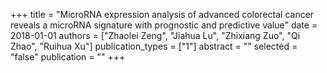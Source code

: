 +++
title = "MicroRNA expression analysis of advanced colorectal cancer reveals a microRNA signature with prognostic and predictive value"
date = 2018-01-01
authors = ["Zhaolei Zeng", "Jiahua Lu", "Zhixiang Zuo", "Qi Zhao", "Ruihua Xu"]
publication_types = ["1"]
abstract = ""
selected = "false"
publication = ""
+++

